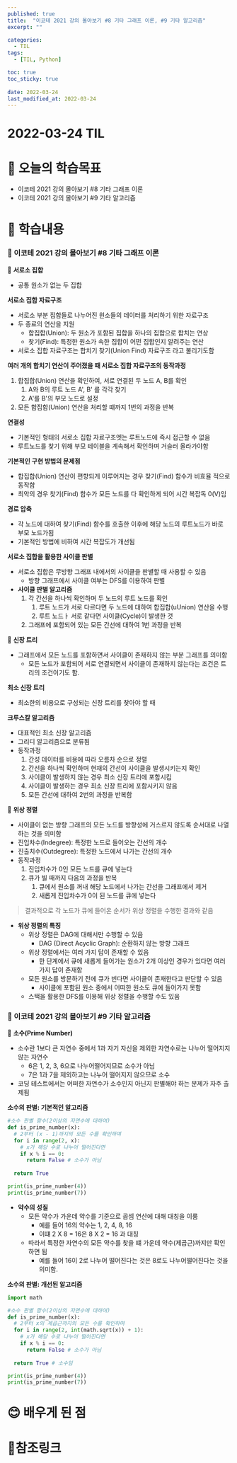 ```yaml
---
published: true
title:  "이코테 2021 강의 몰아보기 #8 기타 그래프 이론, #9 기타 알고리즘"
excerpt: ""

categories:
  - TIL
tags:
  - [TIL, Python]

toc: true
toc_sticky: true
 
date: 2022-03-24
last_modified_at: 2022-03-24
---
```


# **2022-03-24 TIL**

# 🤔 오늘의 학습목표
- 이코테 2021 강의 몰아보기 #8 기타 그래프 이론
- 이코테 2021 강의 몰아보기 #9 기타 알고리즘


# 📃 학습내용
### **📍 이코테 2021 강의 몰아보기 #8 기타 그래프 이론**

📌 **서로소 집합**
- 공통 원소가 없는 두 집합

**서로소 집합 자료구조** 
- 서로소 부분 집합들로 나누어진 원소들의 데이터를 처리하기 위한 자료구조
- 두 종료의 연산을 지원
  - 합집합(Union): 두 원소가 포함된 집합을 하나의 집합으로 합치는 연상
  - 찾기(Find): 특정한 원소가 속한 집합이 어떤 집합인지 알려주는 연산
- 서로소 집합 자료구조는 합치기 찾기(Union Find) 자료구조 라고 불리기도함

**여러 개의 합치기 연산이 주어졌을 때 서로소 집합 자료구조의 동작과정**
1. 합집합(Union) 연산을 확인하여, 서로 연결된 두 노드 A, B를 확인
   1. A와 B의 루트 노드 A', B' 를 각각 찾기
   2. A'를 B'의 부모 노드로 설정
2. 모든 합집합(Union) 연산을 처리할 떄까지 1번의 과정을 반복

**연결성**
- 기본적인 형태의 서로소 집합 자료구조엣는 루트노드에 즉시 접근할 수 없음
 - 루트노드를 찾기 위해 부모 테이블을 계속해서 확인하며 거슬러 올라가야함 

**기본적인 구현 방법의 문제점**
- 합집합(Union) 연산이 편향되게 이루어지는 경우 찾기(Find) 함수가 비효율 적으로 동작함
- 최악의 경우 찾기(Find) 함수가 모든 노드를 다 확인하게 되어 시간 복잡독 0(V)임

**경로 압축**
- 각 노드에 대하여 찾기(Find) 함수를 호출한 이후에 해당 노드의 루트노드가 바로 부모 노드가됨
- 기본적인 방법에 비하여 시간 복잡도가 개선됨

**서로소 집합을 활용한 사이클 판별**
- 서로소 집합은 무방향 그래프 내에서의 사이클을 판별할 때 사용할 수 있음
  - 방향 그래프에서 사이클 여부는 DFS를 이용하여 판별
- **사이클 판별 알고리즘**
  1. 각 간선을 하나씩 확인하며 두 노드의 루트 노드를 확인
     1. 루트 노드가 서로 다르다면 두 노드에 대하여 합집합(uUnion) 연산을 수행
     2. 루트 노드ㅏ 서로 같다면 사이클(Cycle)이 발생한 것
  2. 그래프에 포함되어 있는 모든 간선에 대하여 1번 과정을 반복 

📌 **신장 트리**
- 그래프에서 모든 노드를 포함하면서 사이클이 존재하지 않는 부분 그래프를 의미함
  - 모든 노드가 포함되어 서로 연결되면서 사이클이 존재하지 않는다는 조건은 트리의 조건이기도 함.

**최소 신장 트리**
- 최소한의 비용으로 구성되는 신장 트리를 찾아야 할 때

**크루스칼 알고리즘** 
- 대표적인 최소 신장 알고리즘
- 그리디 알고리즘으로 분류됨
- 동작과정
  1. 간성 데이터를 비용에 따라 오름차 순으로 정렬
  2. 간선을 하나씩 확인하며 현재의 간선이 사이클을 발생시키는지 확인
    1. 사이클이 발생하지 않는 경우 최소 신장 트리에 포함시킴
    2. 사이클이 발생하는 경우 최소 신장 트리에 포함시키지 않음
  3. 모든 간선에 대하여 2번의 과정을 반복함     

📌 **위상 정렬**
- 사이클이 없는 방향 그래프의 모든 노드를 방향성에 거스르지 않도록 순서대로 나열하는 것을 의미함 
- 진입차수(Indegree): 특정한 노드로 들어오는 간선의 개수
- 진출치수(Outdegree): 특정한 노드에서 나가는 간선의 개수
- 동작과정
  1. 진입차수가 0인 모든 노드를 큐에 넣는다
  2. 큐가 빌 때까지 다음의 과정을 반복
     1. 큐에서 원소를 꺼내 해당 노드에서 나가는 간선을 그래프에서 제거
     2. 새롭게 진입차수가 0이 된 노드를 큐에 넣는다

> 결과적으로 각 노드가 큐에 들어온 순서가 위상 정렬을 수행한 결과와 같음

- **위상 정렬의 특징**
  - 위상 정렬은 DAG에 대해서만 수행할 수 있음
    - DAG (Direct Acyclic Graph): 순환하지 않는 방향 그래프
  - 위상 정렬에서는 여러 가지 답이 존재할 수 있음
    - 한 단계에서 큐에 새롭게 들어가는 원소가 2개 이상인 경우가 있다면 여러 가지 답이 존재함
  - 모든 원소를 방문하기 전에 큐가 빈다면 사이클이 존재한다고 판단할 수 있음
    - 사이클에 포함된 원소 중에서 어떠한 원소도 큐에 들어가지 못함
  - 스택을 활용한 DFS를 이용해 위상 정렬을 수행할 수도 있음


### **📍 이코테 2021 강의 몰아보기 #9 기타 알고리즘**

📌 **소수(Prime Number)**
- 소수란 1보다 큰 자연수 중에서 1과 자기 자신을 제외한 자연수로는 나누어 떨어지지 않는 자연수
  - 6은 1, 2, 3, 6으로 나누어떨어지므로 소수가 아님
  - 7은 1과 7을 제외하고는 나누어 떨어지지 않으므로 소수
- 코딩 테스트에서는 어떠한 자연수가 소수인지 아닌지 판별해야 하는 문제가 자주 출제됨

**소수의 판별: 기본적인 알고리즘**

```py
#소수 판별 함수(2이상의 자연수에 대하여)
def is_prime_number(x):
  # 2부터 (x - 1)까지의 모든 수를 확인하며
  for i in range(2, x):
    # x가 해당 수로 나누어 떨어진다면
    if x % i == 0:
      return False # 소수가 아님
    
  return True

print(is_prime_number(4))
print(is_prime_number(7))
```

- **약수의 성질**
  - 모든 약수가 가운데 약수를 기준으로 곱셈 연산에 대해 대칭을 이룸
    - 예를 들어 16의 약수는 1, 2, 4, 8, 16
    - 이떄 2 X 8 = 16은 8 X 2 = 16 과 대칭
  - 따라서 특정한 자연수의 모든 약수를 찾을 떄 가운데 약수(제곱근)까지만 확인하면 됨
    - 예를 들어 16이 2로 나누어 떨어진다는 것은 8로도 나누어떨어진다는 것을 의미함.


**소수의 판별: 개선된 알고리즘**

```py
import math

#소수 판별 함수(2이상의 자연수에 대하여)
def is_prime_number(x):
  # 2부터 x의 제곱근까지의 모든 수를 확인하며
  for i in range(2, int(math.sqrt(x)) + 1):
    # x가 해당 수로 나누어 떨어진다면
    if x % i == 0:
      return False # 소수가 아님
    
  return True # 소수임

print(is_prime_number(4))
print(is_prime_number(7))
```


# 😊 배우게 된 점


# 📌참조링크
